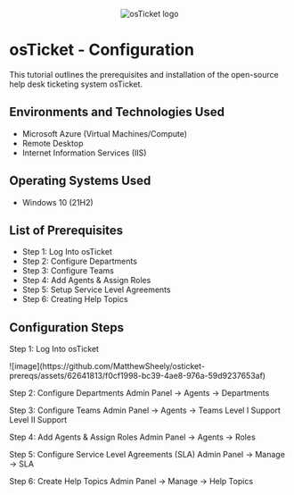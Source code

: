 <p align="center">
<img src="https://i.imgur.com/Clzj7Xs.png" alt="osTicket logo"/>
</p>

<h1>osTicket - Configuration</h1>
This tutorial outlines the prerequisites and installation of the open-source help desk ticketing system osTicket.<br />


<h2>Environments and Technologies Used</h2>

- Microsoft Azure (Virtual Machines/Compute)
- Remote Desktop
- Internet Information Services (IIS)

<h2>Operating Systems Used </h2>

- Windows 10</b> (21H2)

<h2>List of Prerequisites</h2>

- Step 1: Log Into osTicket
- Step 2: Configure Departments
- Step 3: Configure Teams 
- Step 4: Add Agents & Assign Roles
- Step 5: Setup Service Level Agreements
- Step 6: Creating Help Topics

<h2>Configuration Steps</h2>
Step 1: Log Into osTicket
<p>
![image](https://github.com/MatthewSheely/osticket-prereqs/assets/62641813/f0cf1998-bc39-4ae8-976a-59d9237653af)


Step 2: Configure Departments
Admin Panel -> Agents -> Departments

Step 3: Configure Teams 
Admin Panel -> Agents -> Teams
Level I Support
Level II Support

Step 4: Add Agents & Assign Roles
Admin Panel -> Agents -> Roles

Step 5: Configure Service Level Agreements (SLA)
Admin Panel -> Manage -> SLA

Step 6: Create Help Topics
Admin Panel -> Manage -> Help Topics






